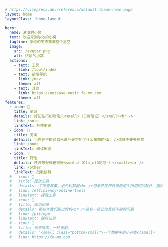 ```yaml
---
# https://vitepress.dev/reference/default-theme-home-page
layout: home
layoutClass: 'home-layout'

hero:
  name: 浓浓的小窝
  text: 欢迎来到浓浓的小窝
  tagline: 愿你的笑声充满整个星空
  image:
    src: /avatar.png
    alt: 浓浓的小窝
  actions:
    - text: 工具
      link: /tool/index
    - text: 前端导航
      link: /nav
      theme: alt
    - text: 其他
      link: https://netease-music.fe-mm.com
      theme: alt
features:
  - icon: 📖
    title: 笔记
    details: 好记性不如烂笔头<small>（日常笔记）</small><br />
    link: /note
    linkText: 各种笔记
  - icon: 📘
    title: 阅读
    details: 当你还不能对自己说今天学到了什么东西时<br />你就不要去睡觉
    link: /book
    linkText: 阅读乐园
  - icon: 💡
    title: 其他
    details: 还没想好就是最好<small>（O(∩_∩)O哈哈~）</small><br />
    link: /other
    linkText: 战歌猫科
  # - icon: 🧰
  #   title: 提效工具
  #   details: 工欲善其事，必先利其器<br />记录开发和日常使用中所用到的软件、插件、扩展等
  #   link: /efficiency/online-tools
  #   linkText: 提效工具
  # - icon: 🐞
  #   title: 踩坑记录
  #   details: 那些年我们踩过的坑<br />总有一些让你意想不到的问题
  #   link: /pit/npm
  #   linkText: 踩坑记录
  # - icon: 💯
  #   title: 吾志所向，一往无前。
  #   details: '<small class="bottom-small">一个想躺平的小开发</small>'
  #   link: https://fe-mm.com
---
```

<style src="./index.scss"></style>

